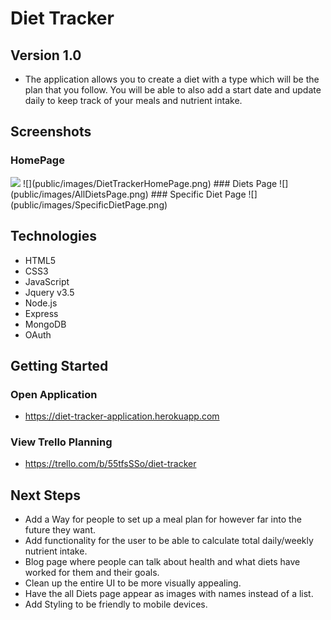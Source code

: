 # Diet Tracker

## Version 1.0

- The application allows you to create a diet with a type which will be the plan that you follow. You will be able to also add a start date and update daily to keep track of your meals and nutrient intake.

## Screenshots

### HomePage
<img src="public/images/github-small.png" width="100">
![](public/images/DietTrackerHomePage.png)
### Diets Page
![](public/images/AllDietsPage.png)
### Specific Diet Page
![](public/images/SpecificDietPage.png)

## Technologies
- HTML5
- CSS3
- JavaScript
- Jquery v3.5
- Node.js
- Express
- MongoDB
- OAuth

## Getting Started

### Open Application

- https://diet-tracker-application.herokuapp.com

### View Trello Planning

- https://trello.com/b/55tfsSSo/diet-tracker

## Next Steps

- Add a Way for people to set up a meal plan for however far into the future they want.
- Add functionality for the user to be able to calculate total daily/weekly nutrient intake.
- Blog page where people can talk about health and what diets have worked for them and their goals.
- Clean up the entire UI to be more visually appealing.
- Have the all Diets page appear as images with names instead of a list.
- Add Styling to be friendly to mobile devices.

